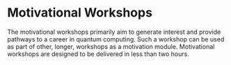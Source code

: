 # Motivational Workshops
The motivational workshops primarily aim to generate interest and provide pathways to a career in quantum computing. Such a workshop can be used as part of other, longer, workshops as a motivation module. Motivational workshops are designed to be delivered in less than two hours. 
